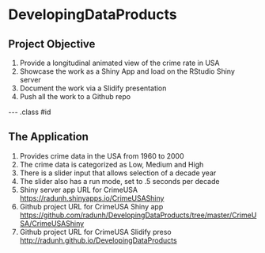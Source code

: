 # DevelopingDataProducts
## Project Objective

1. Provide a longitudinal animated view of the crime rate in USA
2. Showcase the work as a Shiny App and load on the RStudio Shiny server 
3. Document the work via a Slidify presentation
4. Push all the work to a Github repo

--- .class #id 

## The Application

1. Provides crime data in the USA from 1960 to 2000
2. The crime data is categorized as Low, Medium and High
3. There is a slider input that allows selection of a decade year
4. The slider also has a run mode, set to .5 seconds per decade
5. Shiny server app URL for CrimeUSA 
https://radunh.shinyapps.io/CrimeUSAShiny
6. Github project URL for CrimeUSA Shiny app
https://github.com/radunh/DevelopingDataProducts/tree/master/CrimeUSA/CrimeUSAShiny
7. Github project URL for CrimeUSA Slidify preso 
http://radunh.github.io/DevelopingDataProducts
